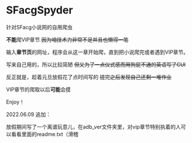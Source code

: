 # SFacgSpyder
针对SFacg小说网的自用爬虫

**不能**爬VIP章节 ~~因为咱技术力非常不足并且也懒得一笔~~

输入**章节页**的网址，程序会从这一章开始爬，直到把小说爬完或者遇到VIP章节。

写来自己用的，所以比较简陋 ~~但又为了一点仪式感而用狗屁不通的英语写了CUI~~

反正就是，趁着元旦放假花了点时间写的 ~~搓完之后发现自己还剩一堆作业~~

VIP章节的爬取以后**可能**会摸

Enjoy！

2022.06.09 追加：

放假期间写了一个离谱玩意儿，在adb_ver文件夹里，对vip章节特别执着的人可以看看里面的readme.txt（滑稽



